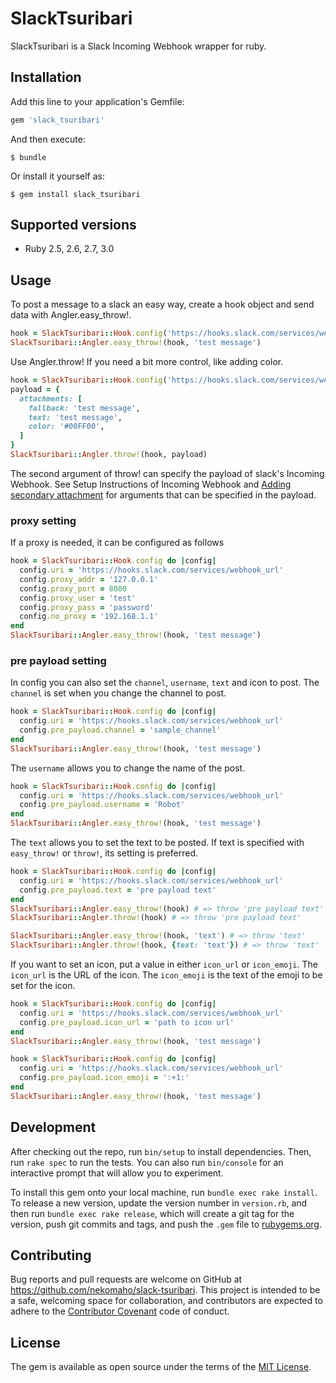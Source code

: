 # SlackTsuribari
SlackTsuribari is a Slack Incoming Webhook wrapper for ruby.

## Installation

Add this line to your application's Gemfile:

```ruby
gem 'slack_tsuribari'
```

And then execute:

    $ bundle

Or install it yourself as:

    $ gem install slack_tsuribari

## Supported versions
* Ruby 2.5, 2.6, 2.7, 3.0

## Usage
To post a message to a slack an easy way, create a hook object and send data with Angler.easy_throw!.
```ruby
hook = SlackTsuribari::Hook.config('https://hooks.slack.com/services/webhook_url')
SlackTsuribari::Angler.easy_throw!(hook, 'test message')
```
Use Angler.throw! If you need a bit more control, like adding color.

```ruby
hook = SlackTsuribari::Hook.config('https://hooks.slack.com/services/webhook_url')
payload = {
  attachments: [
    fallback: 'test message',
    text: 'test message',
    color: '#00FF00',
  ]
}
SlackTsuribari::Angler.throw!(hook, payload)
```

The second argument of throw! can specify the payload of slack's Incoming Webhook.
See Setup Instructions of Incoming Webhook and [Adding secondary attachment](https://api.slack.com/messaging/composing/layouts#attachments)
for arguments that can be specified in the payload.

### proxy setting
If a proxy is needed, it can be configured as follows

```ruby
hook = SlackTsuribari::Hook.config do |config|
  config.uri = 'https://hooks.slack.com/services/webhook_url'
  config.proxy_addr = '127.0.0.1'
  config.proxy_port = 8080
  config.proxy_user = 'test'
  config.proxy_pass = 'password'
  config.no_proxy = '192.168.1.1'
end
SlackTsuribari::Angler.easy_throw!(hook, 'test message')
```

### pre payload setting
In config you can also set the `channel`, `username`, `text` and icon to post.
The `channel` is set when you change the channel to post.
```ruby
hook = SlackTsuribari::Hook.config do |config|
  config.uri = 'https://hooks.slack.com/services/webhook_url'
  config.pre_payload.channel = 'sample_channel'
end
SlackTsuribari::Angler.easy_throw!(hook, 'test message')
```

The `username` allows you to change the name of the post.
```ruby
hook = SlackTsuribari::Hook.config do |config|
  config.uri = 'https://hooks.slack.com/services/webhook_url'
  config.pre_payload.username = 'Robot'
end
SlackTsuribari::Angler.easy_throw!(hook, 'test message')
```

The `text` allows you to set the text to be posted. If text is specified with `easy_throw!` or `throw!`, its setting is preferred.
```ruby
hook = SlackTsuribari::Hook.config do |config|
  config.uri = 'https://hooks.slack.com/services/webhook_url'
  config.pre_payload.text = 'pre payload text'
end
SlackTsuribari::Angler.easy_throw!(hook) # => throw 'pre payload text'
SlackTsuribari::Angler.throw!(hook) # => throw 'pre payload text'

SlackTsuribari::Angler.easy_throw!(hook, 'text') # => throw 'text'
SlackTsuribari::Angler.throw!(hook, {text: 'text'}) # => throw 'text'
```

If you want to set an icon, put a value in either `icon_url` or `icon_emoji`.
The `icon_url` is the URL of the icon.
The `icon_emoji` is the text of the emoji to be set for the icon.
```ruby
hook = SlackTsuribari::Hook.config do |config|
  config.uri = 'https://hooks.slack.com/services/webhook_url'
  config.pre_payload.icon_url = 'path to icon url'
end
SlackTsuribari::Angler.easy_throw!(hook, 'test message')
```

```ruby
hook = SlackTsuribari::Hook.config do |config|
  config.uri = 'https://hooks.slack.com/services/webhook_url'
  config.pre_payload.icon_emoji = ':+1:'
end
SlackTsuribari::Angler.easy_throw!(hook, 'test message')
```

## Development

After checking out the repo, run `bin/setup` to install dependencies. Then, run `rake spec` to run the tests. You can also run `bin/console` for an interactive prompt that will allow you to experiment.

To install this gem onto your local machine, run `bundle exec rake install`. To release a new version, update the version number in `version.rb`, and then run `bundle exec rake release`, which will create a git tag for the version, push git commits and tags, and push the `.gem` file to [rubygems.org](https://rubygems.org).

## Contributing

Bug reports and pull requests are welcome on GitHub at https://github.com/nekomaho/slack-tsuribari. This project is intended to be a safe, welcoming space for collaboration, and contributors are expected to adhere to the [Contributor Covenant](http://contributor-covenant.org) code of conduct.


## License

The gem is available as open source under the terms of the [MIT License](http://opensource.org/licenses/MIT).

